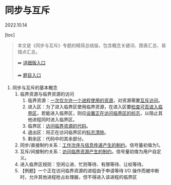 # 同步与互斥

2022.10.14

[toc]

> 本文是《同步与互斥》专题的精简总结版，包含概念关键词、图表汇总、易错点汇总。
>
> ➡️ [详细版入口](./同步与互斥(详细版).md)
>
> ➡️ [题目入口](./同步与互斥题目.md)

1. 同步与互斥的基本概念
   1. 临界资源与临界资源的访问
      1. 临界资源：<u>一次仅允许一个进程使用的资源</u>，对资源需要<u>互斥访问</u>。
      2. 进入区：为了进入临界区使用临界资源，在进入区要<u>检查可否进入临界区</u>，若能进入临界区，则应<u>设置正在访问临界区的标志</u>，以阻止其他进程同时进入临界区。
      3. 临界区：<u>访问临界资源的代码</u>。
      4. 退出区：将正在访问临界区的<u>标志清除</u>。
      5. 剩余区：代码中的其余部分。
   2. 同步/直接制约关系：<u>工作次序与信息传递产生的制约</u>。信号量初值为1。
   3. 互斥/间接制约关系：<u>访问临界资源产生的制约</u>。信号量初值为用户自定义。
   4. 进入临界区规则：空闲让进、忙则等待、有限等待、让权等待。
   5. 【例题】一个正在访问临界资源的进程由于申请等待 I/O 操作而被中断时，允许其他进程抢占处理器，但不得进入该进程的临界区
